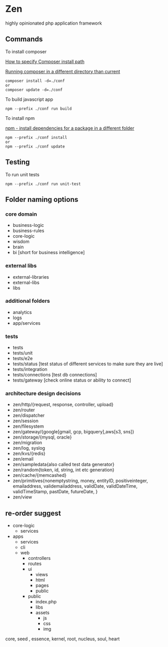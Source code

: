 # Zen 

highly opinionated php application framework

## Commands

To install composer

[How to specify Composer install path](https://stackoverflow.com/questions/11883374/how-to-specify-composer-install-path)

[Running composer in a different directory than current](https://stackoverflow.com/questions/33080068/running-composer-in-a-different-directory-than-current)

```
composer install -d=./conf
or
composer update -d=./conf
```

To build javascript app

```
npm --prefix ./conf run build
```

To install npm

[npm - install dependencies for a package in a different folder](https://stackoverflow.com/questions/13498403/npm-install-dependencies-for-a-package-in-a-different-folder)

```
npm --prefix ./conf install
or
npm --prefix ./conf update
```

## Testing

To run unit tests

```
npm --prefix ./conf run unit-test
```

## Folder naming options

### core domain

- business-logic
- business-rules
- core-logic
- wisdom
- brain
- bi [short for business intelligence]

### external libs

- external-libraries
- external-libs
- libs

### additional folders

- analytics
- logs
- app/services

### tests 

- tests
- tests/unit
- tests/e2e
- tests/status [test status of different services to make sure they are live]
- tests/integration
- tests/connections [test db connections]
- tests/gateway [check online status or ability to connect]


### architecture design decisions

- zen/http/{request, response, controller, upload}
- zen/router
- zen/dispatcher
- zen/session
- zen/filesystem
- zen/gateway/{google[gmail, gcp, bigquery],aws[s3, sns]}
- zen/storage/{mysql, oracle}
- zen/migration
- zen/log, syslog
- zen/kvs/{redis}
- zen/email
- zen/sampledata{also called test data generator}
- zen/random{token, id, string, int etc generation}
- zen/cache/{memcashed}
- zen/primitives{nonemptystring, money, entityID, positiveinteger, emailaddress, validemailaddress, validDate, validDateTime, validTimeStamp, pastDate, futureDate,  }
- zen/view

## re-order suggest

- core-logic
  - services
- apps
  - services
  - cli
  - web
    - controllers
    - routes
    - ui 
      - views
      - html
      - pages
      - public
    - public
      - index.php
      - libs
      - assets
        - js
        - css
        - img  
        
        
core, seed , essence, kernel, root, nucleus, soul, heart
        